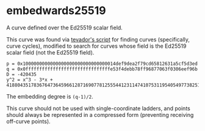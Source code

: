 # embedwards25519

A curve defined over the Ed25519 scalar field.

This curve was found via
[tevador's script](https://gist.github.com/tevador/4524c2092178df08996487d4e272b096)
for finding curves (specifically, curve cycles), modified to search for curves
whose field is the Ed25519 scalar field (not the Ed25519 field).

```
p = 0x1000000000000000000000000000000014def9dea2f79cd65812631a5cf5d3ed
q = 0x0fffffffffffffffffffffffffffffffe53f4debb78ff96877063f0306eef96b
D = -420435
y^2 = x^3 - 3*x + 4188043517836764736459661287169077812555441231147410753119540549773825148767
```

The embedding degree is `(q-1)/2`.

This curve should not be used with single-coordinate ladders, and points should
always be represented in a compressed form (preventing receiving off-curve
points).
